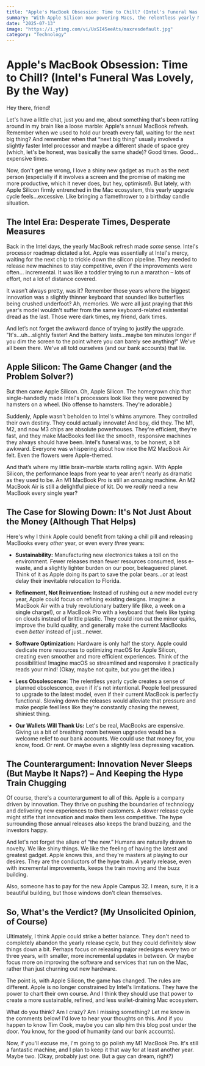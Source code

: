 ```yaml
---
title: "Apple's MacBook Obsession: Time to Chill? (Intel's Funeral Was Lovely, By the Way)"
summary: "With Apple Silicon now powering Macs, the relentless yearly MacBook release cycle feels a bit…much. Let's explore why Apple could (and perhaps *should*) slow down the upgrade train and focus on refining what they already have. Plus, a few thoughts on Intel's slightly awkward after-party."
date: "2025-07-13"
image: "https://i.ytimg.com/vi/UxSI45eeAts/maxresdefault.jpg"
category: "Technology"
---
```


# Apple's MacBook Obsession: Time to Chill? (Intel's Funeral Was Lovely, By the Way)

Hey there, friend!

Let's have a little chat, just you and me, about something that's been rattling around in my brain like a loose marble: Apple's annual MacBook refresh. Remember when we used to hold our breath every fall, waiting for the next big thing? And remember when that “next big thing” usually involved a slightly faster Intel processor and maybe a different shade of space grey (which, let's be honest, was basically the same shade)? Good times. Good…expensive times.

Now, don't get me wrong, I love a shiny new gadget as much as the next person (especially if it involves a screen and the promise of making me more productive, which it never does, but hey, optimism!). But lately, with Apple Silicon firmly entrenched in the Mac ecosystem, this yearly upgrade cycle feels…excessive. Like bringing a flamethrower to a birthday candle situation.

## The Intel Era: Desperate Times, Desperate Measures

Back in the Intel days, the yearly MacBook refresh made _some_ sense. Intel's processor roadmap dictated a lot. Apple was essentially at Intel's mercy, waiting for the next chip to trickle down the silicon pipeline. They needed to release new machines to stay competitive, even if the improvements were often… incremental. It was like a toddler trying to run a marathon – lots of effort, not a lot of distance covered.

It wasn’t always pretty, was it? Remember those years where the biggest innovation was a slightly thinner keyboard that sounded like butterflies being crushed underfoot? Ah, memories. We were all just praying that _this_ year's model wouldn't suffer from the same keyboard-related existential dread as the last. Those were dark times, my friend, dark times.

And let’s not forget the awkward dance of trying to justify the upgrade. "It's...uh...slightly faster! And the battery lasts...maybe ten minutes longer if you dim the screen to the point where you can barely see anything!" We've all been there. We've all told ourselves (and our bank accounts) that lie.

## Apple Silicon: The Game Changer (and the Problem Solver?)

But then came Apple Silicon. Oh, Apple Silicon. The homegrown chip that single-handedly made Intel's processors look like they were powered by hamsters on a wheel. (No offense to hamsters. They're adorable.)

Suddenly, Apple wasn't beholden to Intel's whims anymore. They controlled their own destiny. They could actually innovate! And boy, did they. The M1, M2, and now M3 chips are absolute powerhouses. They're efficient, they're fast, and they make MacBooks feel like the smooth, responsive machines they always should have been. Intel's funeral was, to be honest, a bit awkward. Everyone was whispering about how nice the M2 MacBook Air felt. Even the flowers were Apple-themed.

And that’s where my little brain-marble starts rolling again. With Apple Silicon, the performance leaps from year to year aren't nearly as dramatic as they used to be. An M1 MacBook Pro is still an _amazing_ machine. An M2 MacBook Air is still a delightful piece of kit. Do we _really_ need a new MacBook every single year?

## The Case for Slowing Down: It's Not Just About the Money (Although That Helps)

Here's why I think Apple could benefit from taking a chill pill and releasing MacBooks every _other_ year, or even every _three_ years:

- **Sustainability:** Manufacturing new electronics takes a toll on the environment. Fewer releases mean fewer resources consumed, less e-waste, and a slightly lighter burden on our poor, beleaguered planet. Think of it as Apple doing its part to save the polar bears...or at least delay their inevitable relocation to Florida.

- **Refinement, Not Reinvention:** Instead of rushing out a new model every year, Apple could focus on refining existing designs. Imagine: a MacBook Air with a truly revolutionary battery life (like, a week on a single charge!), or a MacBook Pro with a keyboard that feels like typing on clouds instead of brittle plastic. They could iron out the minor quirks, improve the build quality, and generally make the current MacBooks even _better_ instead of just…newer.

- **Software Optimization:** Hardware is only half the story. Apple could dedicate more resources to optimizing macOS for Apple Silicon, creating even smoother and more efficient experiences. Think of the possibilities! Imagine macOS so streamlined and responsive it practically reads your mind! (Okay, maybe not quite, but you get the idea.)

- **Less Obsolescence:** The relentless yearly cycle creates a sense of planned obsolescence, even if it's not intentional. People feel pressured to upgrade to the latest model, even if their current MacBook is perfectly functional. Slowing down the releases would alleviate that pressure and make people feel less like they're constantly chasing the newest, shiniest thing.

- **Our Wallets Will Thank Us:** Let's be real, MacBooks are expensive. Giving us a bit of breathing room between upgrades would be a welcome relief to our bank accounts. We could use that money for, you know, food. Or rent. Or maybe even a slightly less depressing vacation.

## The Counterargument: Innovation Never Sleeps (But Maybe It Naps?) – And Keeping the Hype Train Chugging

Of course, there's a counterargument to all of this. Apple is a company driven by innovation. They thrive on pushing the boundaries of technology and delivering new experiences to their customers. A slower release cycle might stifle that innovation and make them less competitive. The hype surrounding those annual releases also keeps the brand buzzing, and the investors happy.

And let's not forget the allure of “the new.” Humans are naturally drawn to novelty. We like shiny things. We like the feeling of having the latest and greatest gadget. Apple knows this, and they're masters at playing to our desires. They are the conductors of the hype train. A yearly release, even with incremental improvements, keeps the train moving and the buzz building.

Also, someone has to pay for the new Apple Campus 32. I mean, sure, it is a beautiful building, but those windows don't clean themselves.

## So, What's the Verdict? (My Unsolicited Opinion, of Course)

Ultimately, I think Apple could strike a better balance. They don't need to completely abandon the yearly release cycle, but they could definitely slow things down a bit. Perhaps focus on releasing major redesigns every two or three years, with smaller, more incremental updates in between. Or maybe focus more on improving the software and services that run on the Mac, rather than just churning out new hardware.

The point is, with Apple Silicon, the game has changed. The rules are different. Apple is no longer constrained by Intel's limitations. They have the power to chart their own course. And I think they should use that power to create a more sustainable, refined, and less wallet-draining Mac ecosystem.

What do you think? Am I crazy? Am I missing something? Let me know in the comments below! I'd love to hear your thoughts on this. And if you happen to know Tim Cook, maybe you can slip him this blog post under the door. You know, for the good of humanity (and our bank accounts).

Now, if you'll excuse me, I'm going to go polish my M1 MacBook Pro. It's still a fantastic machine, and I plan to keep it that way for at least another year. Maybe two. (Okay, probably just one. But a guy can dream, right?)
